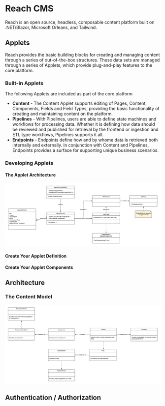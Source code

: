 # Reach CMS

Reach is an open source, headless, composable content platform built on .NET/Blazor, Microsoft Orleans, and Tailwind.

## Applets

Reach provides the basic building blocks for creating and managing content through a series of out-of-the-box structures. These data sets are managed through a series of Applets, which provide plug-and-play features to the core platform.

### Built-in Applets

The following Applets are included as part of the core platform

* **Content** - The Content Applet supports editing of Pages, Content, Components, Fields and Field Types, providing the basic functionality of creating and maintaining content on the platform.
* **Pipelines** - With Pipelines, users are able to define state machines and workflows for processing data. Whether it is defining how data should be reviewed and published for retrieval by the frontend or ingestion and ETL type workflows, Pipelines supports it all.
* **Endpoints** - Endpoints define how and by whome data is retrieved both internally and externally. In conjunction with Content and Pipelines, Endpoints provides a surface for supporting unique business scenarios.

### Developing Applets

#### The Applet Architecture

![Applet Architecture](./doc/Applet%20Architecture.png)

#### Create Your Applet Definition

#### Create Your Applet Components

## Architecture

### The Content Model

![Content Model](./doc/Content%20Model.png)

## Authentication / Authorization